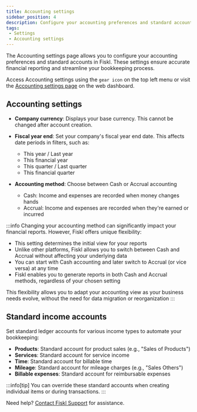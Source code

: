 ```yaml
---
title: Accounting settings
sidebar_position: 4
description: Configure your accounting preferences and standard accounts
tags:
 - Settings
 - Accounting settings
---
```


The Accounting settings page allows you to configure your accounting preferences and standard accounts in Fiskl. These settings ensure accurate financial reporting and streamline your bookkeeping process.

Access Accounting settings using the `gear icon` on the top left menu or visit the [Accounting settings page](https://my.fiskl.com/accounting-settings) on the web dashboard.

## Accounting settings

- **Company currency**: Displays your base currency. This cannot be changed after account creation.

- **Fiscal year end**: Set your company's fiscal year end date. This affects date periods in filters, such as:
  - This year / Last year
  - This financial year
  - This quarter / Last quarter
  - This financial quarter

- **Accounting method**: Choose between Cash or Accrual accounting
  - Cash: Income and expenses are recorded when money changes hands
  - Accrual: Income and expenses are recorded when they're earned or incurred

:::info
Changing your accounting method can significantly impact your financial reports. However, Fiskl offers unique flexibility:

- This setting determines the initial view for your reports
- Unlike other platforms, Fiskl allows you to switch between Cash and Accrual without affecting your underlying data
- You can start with Cash accounting and later switch to Accrual (or vice versa) at any time
- Fiskl enables you to generate reports in both Cash and Accrual methods, regardless of your chosen setting

This flexibility allows you to adapt your accounting view as your business needs evolve, without the need for data migration or reorganization
:::

## Standard income accounts

Set standard ledger accounts for various income types to automate your bookkeeping:

- **Products**: Standard account for product sales (e.g., "Sales of Products")
- **Services**: Standard account for service income
- **Time**: Standard account for billable time
- **Mileage**: Standard account for mileage charges (e.g., "Sales Others")
- **Billable expenses**: Standard account for reimbursable expenses

:::info[tip]
You can override these standard accounts when creating individual items or during transactions.
:::

Need help? [Contact Fiskl Support](mailto:support@fiskl.com) for assistance.
